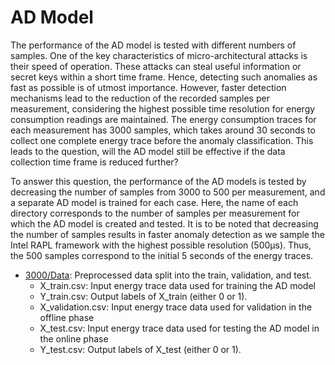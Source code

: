 # AD Model
The performance of the AD model is tested with different numbers of samples. One of the key characteristics of micro-architectural attacks is their speed
of operation. These attacks can steal useful information or secret keys within a short time frame. Hence, detecting such anomalies
as fast as possible is of utmost importance. However, faster detection mechanisms lead to the reduction of the recorded samples per measurement, considering the highest possible time
resolution for energy consumption readings are maintained. The energy consumption traces for each measurement has 3000 samples, which takes around 30 seconds to collect one complete energy trace before the anomaly classification. This leads to the question, will the AD model still be effective if the data collection time frame is reduced further?

To answer this question, the performance of the AD models is tested by decreasing the number of samples from 3000 to 500 per measurement, and a separate AD model is trained for each case. Here, the name of each directory corresponds to the number of samples per measurement for which the AD model is 
created and tested. It is to be noted that decreasing the number of samples results in faster anomaly detection as we sample the Intel RAPL framework with the highest possible resolution (500μs). Thus, the 500 samples correspond to the initial 5 seconds of the energy traces.

- [3000/Data](https://github.com/Diptakuet/MAD-EN-Microarchitectural-Attack-Detection/tree/main/AD_Model/3000/Data): Preprocessed data split into the train, validation, and test.
  * X_train.csv: Input energy trace data used for training the AD model
  * Y_train.csv: Output labels of X_train (either 0 or 1).
  * X_validation.csv: Input energy trace data used for validation in the offline phase
  * X_test.csv: Input energy trace data used for testing the AD model in the online phase
  * Y_test.csv: Output labels of X_test (either 0 or 1).












